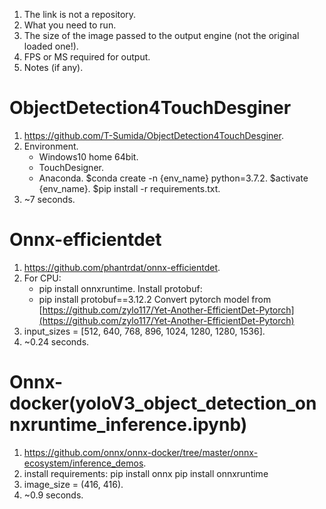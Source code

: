 1. The link is not a repository.
2. What you need to run.
3. The size of the image passed to the output engine (not the original loaded one!).
4. FPS or MS required for output.
5. Notes (if any).

# ObjectDetection4TouchDesginer
1. https://github.com/T-Sumida/ObjectDetection4TouchDesginer.
2. Environment.
   - Windows10 home 64bit.
   - TouchDesigner.
   - Anaconda.
   $conda create -n {env_name} python=3.7.2.
   $activate {env_name}.
   $pip install -r requirements.txt.
4. ~7 seconds.
# Onnx-efficientdet
1. https://github.com/phantrdat/onnx-efficientdet.
2. For CPU:
   - pip install onnxruntime.
   Install protobuf: 
   - pip install protobuf==3.12.2
   Convert pytorch model from [https://github.com/zylo117/Yet-Another-EfficientDet-Pytorch](https://github.com/zylo117/Yet-Another-EfficientDet-Pytorch)
3. input_sizes = [512, 640, 768, 896, 1024, 1280, 1280, 1536].
4. ~0.24 seconds.
# Onnx-docker(yoloV3_object_detection_onnxruntime_inference.ipynb)
1. https://github.com/onnx/onnx-docker/tree/master/onnx-ecosystem/inference_demos.
2. install requirements:
   pip install onnx
   pip install onnxruntime
3. image_size = (416, 416).
4. ~0.9 seconds.
